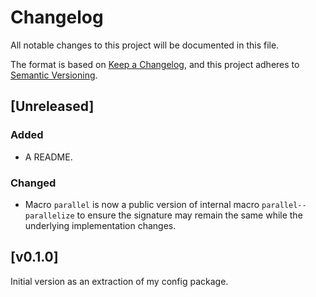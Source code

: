 # Changelog

All notable changes to this project will be documented in this file.

The format is based on [Keep a Changelog](https://keepachangelog.com/en/1.0.0/),
and this project adheres to [Semantic Versioning](https://semver.org/spec/v2.0.0.html).

## [Unreleased]

### Added

- A README.

### Changed

- Macro `parallel` is now a public version of internal macro
  `parallel--parallelize` to ensure the signature may remain the same
  while the underlying implementation changes.

## [v0.1.0]

Initial version as an extraction of my config package.
